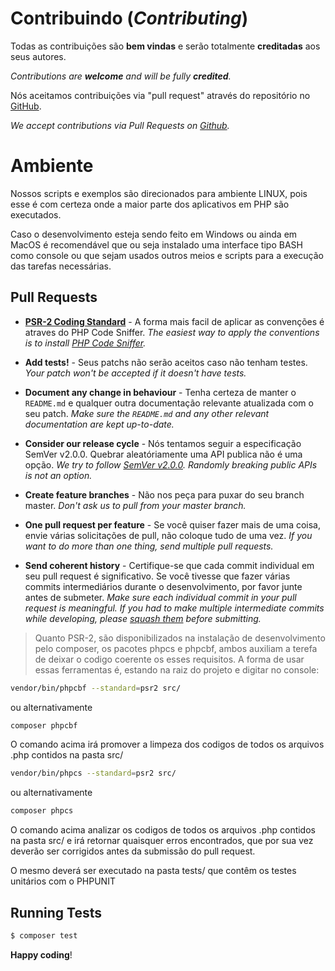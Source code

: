 # Contribuindo (*Contributing*)

Todas as contribuições são **bem vindas** e serão totalmente **creditadas** aos seus autores.

*Contributions are **welcome** and will be fully **credited**.*

Nós aceitamos contribuições via "pull request" através do repositório no [GitHub](https://github.com/nfephp-org/sped-nfe).

*We accept contributions via Pull Requests on [Github](https://github.com/nfephp-org/sped-nfe).*


# Ambiente

Nossos scripts e exemplos são direcionados para ambiente LINUX, pois esse é com certeza onde a maior parte dos aplicativos em PHP são executados.

Caso o desenvolvimento esteja sendo feito em Windows ou ainda em MacOS é recomendável que ou seja instalado uma interface tipo BASH como console ou que sejam usados outros meios e scripts para a execução das tarefas necessárias. 

## Pull Requests

- **[PSR-2 Coding Standard](https://github.com/php-fig/fig-standards/blob/master/accepted/PSR-2-coding-style-guide.md)** - A forma mais facil de aplicar as convenções é atraves do PHP Code Sniffer. *The easiest way to apply the conventions is to install [PHP Code Sniffer](http://pear.php.net/package/PHP_CodeSniffer).*

- **Add tests!** - Seus patchs não serão aceitos caso não tenham testes. *Your patch won't be accepted if it doesn't have tests.*

- **Document any change in behaviour** - Tenha certeza de manter o `README.md` e qualquer outra documentação relevante atualizada com o seu patch. *Make sure the `README.md` and any other relevant documentation are kept up-to-date.*

- **Consider our release cycle** - Nós tentamos seguir a especificação SemVer v2.0.0. Quebrar aleatóriamente uma API publica não é uma opção. *We try to follow [SemVer v2.0.0](http://semver.org/). Randomly breaking public APIs is not an option.*

- **Create feature branches** - Não nos peça para puxar do seu branch master. *Don't ask us to pull from your master branch.*

- **One pull request per feature** - Se você quiser fazer mais de uma coisa, envie várias solicitações de pull, não coloque tudo de uma vez. *If you want to do more than one thing, send multiple pull requests.*

- **Send coherent history** - Certifique-se que cada commit individual em seu pull request é significativo. Se você tivesse que fazer várias commits intermediários durante o desenvolvimento, por favor junte antes de submeter.  *Make sure each individual commit in your pull request is meaningful. If you had to make multiple intermediate commits while developing, please [squash them](http://www.git-scm.com/book/en/v2/Git-Tools-Rewriting-History#Changing-Multiple-Commit-Messages) before submitting.*

> Quanto PSR-2, são disponibilizados na instalação de desenvolvimento pelo composer, os pacotes phpcs e phpcbf, ambos auxiliam a terefa de deixar o codigo coerente os esses requisitos.
> A forma de usar essas ferramentas é, estando na raiz do projeto e digitar no console:

```sh
vendor/bin/phpcbf --standard=psr2 src/
```
ou alternativamente 
```sh
composer phpcbf
```
O comando acima irá promover a limpeza dos codigos de todos os arquivos .php contidos na pasta src/

```sh
vendor/bin/phpcs --standard=psr2 src/
```
ou alternativamente 
```sh
composer phpcs
```
O comando acima analizar os codigos de todos os arquivos .php contidos na pasta src/ e irá retornar quaisquer erros encontrados, que por sua vez deverão ser corrigidos antes da submissão do pull request.

O mesmo deverá ser executado na pasta tests/ que contêm os testes unitários com o PHPUNIT

## Running Tests

``` bash
$ composer test
```


**Happy coding**!